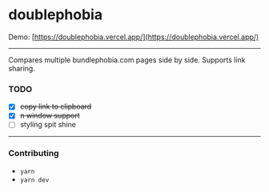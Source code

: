 # doublephobia

Demo: [https://doublephobia.vercel.app/](https://doublephobia.vercel.app/)

---

Compares multiple bundlephobia.com pages side by side. Supports link sharing.

### TODO

-   [x] ~~copy link to clipboard~~
-   [x] ~~n window support~~
-   [ ] styling spit shine

---

### Contributing

-   `yarn`
-   `yarn dev`
